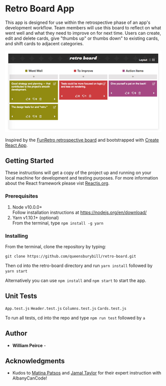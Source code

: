 # Retro Board App

This app is designed for use within the retrospective phase of an app's development workflow. Team members will use this board to reflect on what went well and what they need to improve on for next time. Users can create, edit and delete cards, give "thumbs up" or thumbs down" to existing cards, and shift cards to adjacent categories. 

![Sample Retro Board with comment cards filled out](./screenshots/retro-board-sg.jpg?raw=true "Retro Board")

 Inspired by the [FunRetro retrospective board](https://funretro.io) and bootstrapped with [Create React App](https://github.com/facebook/create-react-app). 

## Getting Started

These instructions will get a copy of the project up and running on your local machine for development and testing purposes. For more information about the React framework please vist [Reactjs.org](https://reactjs.org/docs/getting-started.html).

### Prerequisites

1. Node v10.0.0+  
    Follow installation instructions at https://nodejs.org/en/download/
2. Yarn v1.10.1+ (optional)  
    From the terminal, type `npm install -g yarn`

### Installing

From the terminal, clone the repository by typing: 
```
git clone https://github.com/queensburybill/retro-board.git
``` 
Then cd into the retro-board directory and run `yarn install` followed by `yarn start`

Alternatively you can use `npm install` and `npm start` to start the app.

## Unit Tests

`App.test.js` `Header.test.js` `Columns.test.js` `Cards.test.js` 

To run all tests, cd into the repo and type `npm run test` followed by `a`

## Author

* **William Peirce** - 

## Acknowledgments

* Kudos to [Matina Patsos](https://github.com/matinaspatsos) and [Jamal Taylor](https://github.com/Louis345) for their expert instruction with AlbanyCanCode!